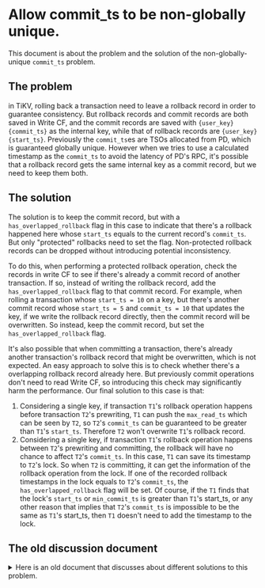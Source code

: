 # Allow commit_ts to be non-globally unique.

This document is about the problem and the solution of the non-globally-unique `commit_ts` problem.

## The problem

in TiKV, rolling back a transaction need to leave a rollback record in order to guarantee consistency. But rollback records and commit records are both saved in Write CF, and the commit records are saved with `{user_key}{commit_ts}` as the internal key, while that of rollback records are `{user_key}{start_ts}`. Previously the `commit_ts`es are TSOs allocated from PD, which is guaranteed globally unique. However when we tries to use a calculated timestamp as the `commit_ts` to avoid the latency of PD's RPC, it's possible that a rollback record gets the same internal key as a commit record, but we need to keep them both.

## The solution

The solution is to keep the commit record, but with a `has_overlapped_rollback` flag in this case to indicate that there's a rollback happened here whose `start_ts` equals to the current record's `commit_ts`. But only "protected" rollbacks need to set the flag. Non-protected rollback records can be dropped without introducing potential inconsistency.

To do this, when performing a protected rollback operation, check the records in write CF to see if there's already a commit record of another transaction. If so, instead of writing the rollback record, add the `has_overlapped_rollback` flag to that commit record. For example, when rolling a transaction whose `start_ts = 10` on a key, but there's another commit record whose `start_ts = 5` and `commit_ts = 10` that updates the key, if we write the rollback record directly, then the commit record will be overwritten. So instead, keep the commit record, but set the `has_overlapped_rollback` flag.

It's also possible that when committing a transaction, there's already another transaction's rollback record that might be overwritten, which is not expected. An easy approach to solve this is to check whether there's a overlapping rollback record already here. But previously commit operations don't need to read Write CF, so introducing this check may significantly harm the performance. Our final solution to this case is that:

1. Considering a single key, if transaction `T1`'s rollback operation happens before transaction `T2`'s prewriting, `T1` can push the `max_read_ts` which can be seen by `T2`, so `T2`'s `commit_ts` can be guaranteed to be greater than `T1`'s `start_ts`. Therefore `T2` won't overwrite `T1`'s rollback record.
2. Considering a single key, if transaction `T1`'s rollback operation happens between `T2`'s prewriting and committing, the rollback will have no chance to affect `T2`'s `commit_ts`. In this case, `T1` can save its timestamp to `T2`'s lock. So when `T2` is committing, it can get the information of the rollback operation from the lock. If one of the recorded rollback timestamps in the lock equals to `T2`'s `commit_ts`, the `has_overlapped_rollback` flag will be set. Of course, if the `T1` finds that the lock's `start_ts` or `min_commit_ts` is greater than `T1`'s start_ts, or any other reason that implies that `T2`'s `commit_ts` is impossible to be the same as `T1`'s start_ts, then `T1` doesn't need to add the timestamp to the lock.

## The old discussion document

<details>
<summary>Here is an old document that discusses about different solutions to this problem.</summary>

This is a machine translation of a [Chinese document](https://docs.google.com/document/d/1ofa9zYdb0-UmFu-uDHDLft2-G4s2SI2TJRErNRDH7O0/edit#) by @MyonKeminta.

# Allow commit_ts to be non-globally unique.

## background

In our current implementation, both the start_ts and commit_ts of a transaction come from the PD and the big transactions we are currently doing and the single Region transactions we will continue to do. Both 1PC and Parallel Commit will cause commit_ts to be no longer global The only. Thus, in order to continue the work described above, many of the corner cases that we once did not need to deal with now need to have their behavior harmonized. Any case not covered by the test needs to be covered.
(None of the above optimizations will result in start_ts and commit_ts being equal for the same transaction)

## Behavior while reading and writing

### read

It's the question of whether a commit record is visible to a transaction with start_ts = T when it reads a commit record with commit_ts = T.
Here you can define T as start_ts/for_update_ts > T as commit_ts, i.e. the data for commit_ts = T is visible to the transaction for which start_ts = T.

### write

Also under the definition of T as start_ts > T as commit_ts, a The write transaction for start_ts = T encounters a commit record for commit_ts for T ( The lock can be successfully applied when (not Rollback). Because its commit_ts must be greater than start_ts, it can be compared to the commit record of the previous transaction. Coexistence. However, if you encounter a write record with the same timestamp that is not a transaction commit, but a Rollback record, then this write should fail.

In fact it would be simpler to simply disallow the locking in the above case, just as the current logic is, without change. The only advantage of the above is that it reduces some WriteConflict.

(Note: Now on a pessimistic lock, if the commit_ts of the existing commit record are the same as the current for_update_ts, then it is allowed to lock successfully)

### commit-commit conflict

It is possible two transactions have the same `commit_ts`. It's easy to imagine one transaction gets a `commit_ts` as `max(max_read_ts) + 1` and another gets that timestamp from PD. This is fine as long as the two transactions don't meet. If the two transactions try to write the same key, then there would be two competing values for any reads after that `commit_ts` (TiKV could not write both values into the write CF, but this is a technicality, the more fundamental problem is that there is no way for TiKV to judge which value is most recent). However, due to locking this cannot occur (depending on how the non-unique timestamps occur, it also might not be possible to create such a situation).


## Problems with Write CF's Rollback logs

The format of the Write CF key is {encoded_key}{commit_ts }, but it's different for Rollback-type records: a Rollback dropped transaction has no commit_ts, which has start_ts appended to the end of its key, so there could be something like this Phenomena.

* Transaction 1: start_ts = 10, commit_ts = 11
* Transaction 2: start_ts = 11, Rollback

In this case, transaction 2 may overwrite transaction 1's commit record when Write CF writes the rollback record, resulting in the loss of the data committed by transaction 1.

### Solution 1: Write Priority

At TiKV's transaction level, before writing a rollback, it is checked whether there is already another commit record equivalent to ts and if so, no more rollbacks are written; writing other commit records is allowed to overwrite the rollback record.

Disadvantages:

* Rollback requires an additional read operation, potentially causing a performance regression.
* Unable to block requests for pessimistic transactions that arrive late. This situation, once it arises on the primary key of a pessimistic transaction, may cause the pessimistic transaction to be correct. Impact. I think this can be addressed by treating a write with the same commit ts but different start ts as a rollback.

### Solution 2: Rollback CF

Separate the Rollback into a new CF. The downside is that the amount of work involved in such a change can be very high and compatibility issues need to be properly addressed. Also, this solution can help with another problem: https://docs.google.com/document/d/1suX8QQjI_eWc1PxI52vFWBBM9ajkRQxGNbAr_svypRo/edit?ts=5d91a36a#

This programme is being prepared for implementation. Related documents: https://docs.google.com/document/d/1SB4M19Xkv6zpZN4cbX6QlHJPtlB66VOJXuzL0ewx94w/edit#

### Solution 3: Rollback Flag

When a Rollback is found to collide with another Write record, the Rollback is treated as a A flag bit is added to the Write record with which the collision occurs, causing the Rollback information to collide with the transaction commit. Records coexist. As with Scenario 1, there is additional overhead and it is not very elegant to implement, but it solves a problem that has an impact on pessimistic matters. Question.

### Solution 4: Staggered ts

Modify the ts assignment logic so that start_ts is all odd commit_ts is all even. The downside is that it is too ungainly.

The current preference is for the Rollback CF solution, as this would incidentally solve a number of other problems:

* Problems with Rollback records and Lock records affecting query performance (if Lock-type Write records are also placed in the new CF).
* collapse rollback Issues that affect the validity of pessimistic matters in extreme cases.
* It's also part of the job to split write cf for latest and history.

### Solution 5: max_ts

Rather than maintaining `max_read_ts`, we maintain `max_ts` which is updated with every timestamp the TiKV node sees (i.e., every prewrite's `start_ts` and updated with every `commit_ts` when a transaction is committed).

### Solution 6: Extend the timestamp format

New timestamps are 128 bits. The first 64 are a local timestamp, the remaining 64 contain a specification version number for forward compatibility and a node identifier to identify the node that generated the timestamp. PD has the unique node id `0`. Old timestamps are considered equivalent to a new timestamp with `0` node id.

Each node maintains a local timestamp counter in the manner of a Lamport Clock. This value is sent to other nodes including PD with every message (or most messages). The ordering of the local timestamp only has the property that if event `a` observably precedes event `b`, then `ts(a) < ts(b)`. However, local timestamps are not globally unique and the inverse of the previous property is not true. Two timestamps with the same node id do provide the inverse property and all timestamps with the same node id gives a linear total order.

The entire timestamp is globally unique and gives a total ordering over timestamps. However, it is not linear in that it does not strictly match the ordering due to real time.

This solution easily solves the issue of write and rollback entries in the write CF. It also improves efficiency since to get a new timestamp, a node does not need to send a message to PD, it can use its local 'clock'.

However, it means we lose strict linearizability because the order of writes may not exactly match their real time ordering.

This solution is amenable to configuration, since if the node id is always 0, then we have the same properties as we do currently.

TODO - how does this interact with tools which require unique timestamps?

</details>